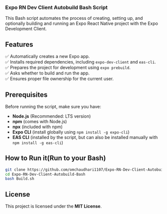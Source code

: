 ### **Expo RN Dev Client Autobuild Bash Script**
This Bash script automates the process of creating, setting up, and optionally building and running an Expo React Native project with the Expo Development Client.

## **Features**
✅ Automatically creates a new Expo app.  
✅ Installs required dependencies, including `expo-dev-client` and `eas-cli`.  
✅ Prepares the project for development using `expo prebuild`.  
✅ Asks whether to build and run the app.  
✅ Ensures proper file ownership for the current user.

## **Prerequisites**
Before running the script, make sure you have:  
- **Node.js** (Recommended: LTS version)  
- **npm** (comes with Node.js)  
- **npx** (included with npm)  
- **Expo CLI** (install globally using `npm install -g expo-cli`)  
- **EAS CLI** (installed by the script, but can also be installed manually with `npm install -g eas-cli`)  

## **How to Run it(Run to your Bash)**
   ```bash
   git clone https://github.com/omchaudhari1107/Expo-RN-Dev-Client-Autobuild-Bash.git
   cd Expo-RN-Dev-Client-Autobuild-Bash
  bash Build.sh
   ```

## **License**
This project is licensed under the **MIT License**.
